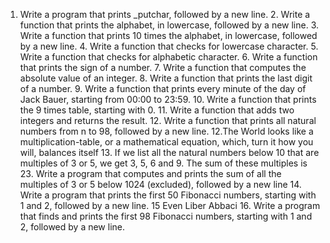 1. Write a program that prints _putchar, followed by a new line. 2. Write a function that prints the alphabet, in lowercase, followed by a new line. 3. Write a function that prints 10 times the alphabet, in lowercase, followed by a new line. 4. Write a function that checks for lowercase character. 5. Write a function that checks for alphabetic character. 6. Write a function that prints the sign of a number. 7. Write a function that computes the absolute value of an integer. 8. Write a function that prints the last digit of a number. 9. Write a function that prints every minute of the day of Jack Bauer, starting from 00:00 to 23:59. 10. Write a function that prints the 9 times table, starting with 0. 11. Write a function that adds two integers and returns the result. 12. Write a function that prints all natural numbers from n to 98, followed by a new line. 12.The World looks like a multiplication-table, or a mathematical equation, which, turn it how you will, balances itself 13. If we list all the natural numbers below 10 that are multiples of 3 or 5, we get 3, 5, 6 and 9. The sum of these multiples is 23. Write a program that computes and prints the sum of all the multiples of 3 or 5 below 1024 (excluded), followed by a new line 14. Write a program that prints the first 50 Fibonacci numbers, starting with 1 and 2, followed by a new line. 15 Even Liber Abbaci 16. Write a program that finds and prints the first 98 Fibonacci numbers, starting with 1 and 2, followed by a new line.
